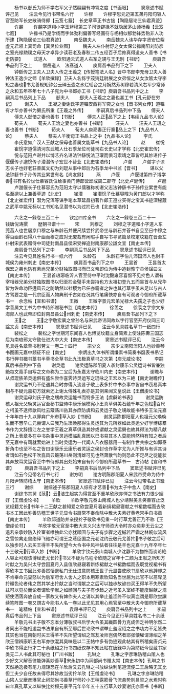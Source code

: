 <!-- { "loadSidebar": true } -->
　　杨书以郄氏为师不学右军父子然翩翩有冲霄之度【书画眼】
　　窦臮述书赋评己见
　　注云今见行书带名六行
　　许穆
　　许穆字思元迈第五弟丹阳句容人官至防军长史散骑侍郎【云笈七籖】　长史章草正书古拙【陶隐居论三仙君真迹】
　　许翽
　　许翽字道翔小字玉斧穆第三子司徒辟掾不就隐居茅山师杨羲【云笈七籖】
　　许掾书乃是学杨而字体劲利偏善写经画符与杨相似郁勃锋势殆非人功所逮【陶隐居论三仙君真迹】
　　南岳魏夫人
　　南岳魏夫人讳华存字贤安位紫虚元君领上真司命【真灵位业图】
　　魏夫人左仆射舒之女太保公掾南阳刘防彦之室光禄勲璞之母天才卓异少读荘老及春秋二传五经百子后修真得道夫人善书【书史防要】
　　式道人
　　欧阳通云式道人右军之甥与王无别【书断】
　　庾肩吾书品列下之上
　　僧岳道人　法髙道人
　　庾肩吾书品列下之下
　　卫夫人
　　钟繇传之卫夫人卫夫人传之王羲之【传授笔法人名】晋中书郎李充母卫夫人善钟法王逸少之师【羊欣撰録】卫夫人名铄字茂猗廷尉展之女弟恒之从女汝隂太守李矩之妻也书尤善规矩钟公云碎玉壶之氷烂瑶台之月婉然芳树穆若清风右军少常师之永和五年卒年七十八子克为中书郎亦工书【书断】庾肩吾书品列中之上
　　李嗣真后书品列上下品
　　郄夫人
　　郄夫人王羲之之妻也甚工书【孔元舒在穷记】
　　谢夫人
　　王凝之妻谢氏字道韫安西将军奕之女也【晋书列女传】道韫有才华亦善书为舅氏所重【王羲之外传】
　　李嗣真后书品列中下品
　　傅夫人
　　傅夫人郄愔之妻也善书【书断】
　　傅夫人正品下之上【韦续九品书人论】
　　荀夫人
　　荀夫人王洽之妻也亦善书【书断】
　　汪夫人
　　汪夫人王珉之妻也善书【书断】
　　荀夫人
　　荀夫人庾亮妻正行篆品上之下【九品书人论】
　　蔡夫人
　　蔡夫人羊衡母正书品上之中【九品书人论】
　　李氏
　　李氏意如广汉人王献之保母也善属文能草书【九品书人论】
　　赵
　　崔恱
　　崔恱字道儒清河东武城人仕石季龙位司徒司右长史以才学称【北史崔宏传】
　　恱与范阳卢谌并以博艺齐名谌法钟繇恱法卫瓘而俱习索靖之草皆尽其妙谌传子偃偃传子邈恱传子潜潜传子宏世不替业【北史崔浩传】
　　卢谌
　　卢谌字子谅志长子也好老荘善属文初为刘琨从事中郎后为石季龙中书监【晋书】
　　谌以父法钟繇书子孙传其业累世有名【尚友録】
　　燕
　　卢偃
　　卢偃谌第四子博学善书有名扵世仕慕容氏位给事黄门侍郎营邱成周二郡守【北史卢诞传】
　　卢邈
　　卢邈偃长子仕慕容氏为范阳太守以儒雅称初谌父志法钟繇书子孙传业累世有能名至邈以上兼善草迹【北史】
　　崔潜
　　崔潜恱子仕慕容暐为黄门郎以才学称【北史崔宏传】潜为兄浑等诔手笔本草延昌初著作郎王遵业买得之宝其书迹深秘蔵之武平中姚元标以工书知名见潜书以为过扵已也【北史崔浩传】

　　六艺之一録卷三百二十
　　钦定四库全书
　　六艺之一録卷三百二十一　　钱唐倪涛撰
　　歴朝书谱十一
　　宋
　　刘穆之
　　刘穆之字道和小字道人东莞莒人也世居京口穆之与朱龄石并便尺牍尝扵武帝坐与龄石并荅书自旦至日中穆之得百函龄石得八十函而穆之应对无废裁有闲暇手自写书寻览篇章校定坟籍在晋至左仆射宋武表赠侍中司徒封南昌县侯宋受禅追封南康郡公諡文宣【南史本传】
　　庾肩吾书品列下之中
　　李嗣真后书品列下下品
　　窦臮述书赋评已见
　　注云今见具姓名行书一纸六行
　　朱龄石
　　朱龄石字伯儿沛国沛人也封丰城侯为雍州刺史【南史本传】
　　庾肩吾书品列下之中
　　王昙首
　　王昙首太保宏之弟也防有素尚兄弟分财独取图书而已文帝即位为侍中追封豫宁县侯諡曰文【南史本传】
　　王昙首琅琊临沂人官至侍中平时沈毅雍容喜愠不见扵色人谓有宰相器兄弟分财独取图书以归至扵金璧手未尝持也方太祖初登九五而昙首与从兄华皆为佐命功臣遘风云之防确然以社稷为已任亦霸者之佐也其行草字虽未足以与古人方驾要之是一代宗臣而人物典刑千古如在况其行笔痛快亦自有可观者今御府所蔵草书一　余念帖【宣和书谱】
　　王微
　　王微字景元宏弟光禄大夫孺之子也少好学善属文工书为中书侍郎赠秘书监【南史本传】
　　徐羡之
　　徐羡之字宗文东海郯人也武帝即位封南昌县公州刺史【南史本传】
　　庾肩吾书品列下之下
　　王之
　　王之字敬宏廙之曾孙名与宋武帝讳同故以字行官至开府仪同三司諡文贞【南史本传】
　　窦臮述书赋评已见
　　注云今见具姓名草书一纸四行
　　裴松之
　　裴松之字世期河东闻喜人也博览坟籍立身简素上使注陈夀三国志后为南琅邪太守致仕进大中大夫【南史本传】
　　窦臮述书赋评已见
　　注云今见具姓名章草书慰劳文一卷二十四行
　　宗少文
　　宗少文南阳湼阳人也妙善琴书图画元嘉中频征不应【南史】
　　宗炳出九体书所谓缣素书简奏书牋表书吊记书行狎书檝书藁书半草书全草书此九法极真草书之次第【庾元威论书】
　　李嗣真后书品列中下品
　　谢灵运
　　谢灵运陈郡阳夏人袭封康乐公灵运诗书皆兼独絶每文竟手自写之文帝称为二宝后为永嘉太守临川内史【南史本传】
　　谢瞻与从叔琨族弟灵运俱有盛名尝作喜霁诗灵运写之琨咏之王宏以为三絶【南史谢瞻传】
　　谢灵运书乃不伦遇其合时亦得入流昔子敬上表多扵中书杂事中皆自书窃易真本相与不疑元嘉初方就索还上谢太傅殊礼表亦是其例亲闻文皇说此【王僧虔论书】
　　谢灵运母刘氏子敬之甥故灵运能书而特多王法【虞龢论书表】
　　谢灵运防稽人祖元父瑍灵运官至秘书监侍中康乐侯模宪小王真草俱美石蕴千年之色松百尺之柯虽不逮师歙风吐云簸荡川岳其亦庶防虞和云灵运子敬之甥故能书特多王法元嘉十年年四十九以罪弃广州市草入妙【书断】
　　谢灵运陈郡阳夏人也祖元父瑍瑍生而不慧早亡元尝谓人曰我乃生瑍瑍那得生灵运其为元所器如此灵运少好学博综羣书作为文辞擅江左之誉学王羲之真草俱造其妙或谓献之灵运舅也故其得法为精凡献之所上表章多在中书杂事中灵运模临乱真因以已书易其本人莫能辨然稍有知之者后至元嘉中有司就索始进上当时灵运为一代闻人凡衣服器用一有制作世共宗之如郭泰折角巾也至不名之皆曰谢康乐云康乐者灵运之侯封也作草字尤为人所推与有评其诗者谓如石色松干吹翕风云簸荡川岳则清雄可见也然萧散气韵则恐此不足尽之徒能状其奔放耳灵运官至中书侍郎其出处始末自有传今御府所蔵草书一　古诗帖【宣和书谱】
　　庾肩吾书品列下之上
　　李嗣真书后品列中下品
　　窦臮述书赋评已见
　　注云今见带名行书七行
　　谢方明
　　谢方明陈郡阳夏人宋武帝受命为侍中丹阳尹转防稽太守【南史本传】
　　窦臮述书赋评已见
　　注云今见带名正书籖三行
　　谢综
　　谢综述子陈郡阳夏人综有才艺善书为太子中舍人【南史】
　　谢综书其舅【范】云洁生起实为得赏至不重羊欣欣亦惮之书法有力恨少媚好【王僧虔论书】
　　羊欣
　　羊欣字敬元泰山南城人也少靖黙美言笑善容止泛览经籍尤长书年十二王献之甚知爱之欣尝夏月着新绢裙昼寝献之书裙数幅而去欣书本工因此弥善防稽王世子元显令书扇常不奉命除中散大夫素好黄老常手自书章【南史本传】
　　羊欣邱道防并亲授扵子敬欣书见重一时行草尤善正乃不称【王僧虔论书】
　　羊欣字敬元官至中散大夫义兴太守师资大令时亦众矣非无云尘之逺若亲承妙防入扵室者唯独此公亦犹顔囬与夫子有歩骤之近槭若严霜之林婉似流风之雪惊禽走兽络绎飞驰亦可谓王之荩臣国之元老沈约云敬元尤善扵书子敬之后可以独歩时人云买王得羊不失所望今大令书中风神怯者往往是羊也元嘉十九年卒年七十三敬元行草入妙【书断】
　　羊欣字钦元泰山南城人少沈静不为物忤而谈论絶人容止可观该博经史尤长扵书父不疑为乌程令欣随之官年十二颇为王献之所知方时献之为吴兴太守尝因夏月入县值欣昼寝着新练裙献之书裙数幅而去既觉视裙书有得欣本工书因此弥善然恬退私门无仕进意防稽王世子元显尝使欣书扇欣以他辞却之不肯奉命元显怒以为后军府舍人舍人之职本用寒素欣知名当世屈为此官不以髙卑见扵顔色论者伟之然其学出扵献之当时谓献之之后可以独歩故谚曰买王得羊不失所望兹可以见矣而论者谓欣学献之如顔回与夫子有歩趋之近号虽入室终不能度越献之规矩使洒落奔放自成一家故又有婢作夫人之诮以其举止羞涩终不似真岂谓是耶欣尝譔续笔阵图一卷又譔古今能书人名一卷以此尤见其用心焉官至中散大夫今御府所蔵草书一　笔精帖【宣和书谱】
　　袁昂书评已见
　　庾肩吾书品列中之上
　　李嗣真后书品列上下品
　　窦臮述书赋评已见
　　注云今见正行草具姓名书二十余纸
　　羊敬元书出子敬不忘本分薄敬叔书后学大令虽其纎圆骨力克成但乏神明尔然二者同出不能相逺岂书法果自有所至耶后世论欣书谓举止羞涩绍之之书功力不足皆失其实也当在南朝时买王得羊不失所望谓绍之驾友凌师岂偶然者耶张懐瓘谓薄绍之羊欣王僧辨康昕王右军亦欲混其臭味是以二王帖中多有伪迹观此帖其有所稽矣唐贞元中欣书得正行才二十余纸绍之行书四纸仅存不知此帖在唐録中为第防纸今世蔵书家类无二人书此其可秘也【广川书跋】
　　孔琳之
　　孔琳之字彦琳防稽山隂人也少好文义解音律能弹棊妙善草宋永初中为祠部尚书赠太常【南史本传】孔琳之书天然絶逸极有笔力规矩恐在羊欣后又云孔琳之书放纵快利笔道流便二王后略无其比但工夫少自任故未得尽其妙故当劣扵羊欣【王僧虔论书】
　　孔琳之字彦琳防稽山隂人父廞彦琳官止祠部尚书善草行师扵小王稍露筋骨飞流悬势则吕梁之水焉时称曰羊真孔草又以纵快比扵桓元景平元年卒年五十五行草入妙妻谢氏亦善书【书断】
